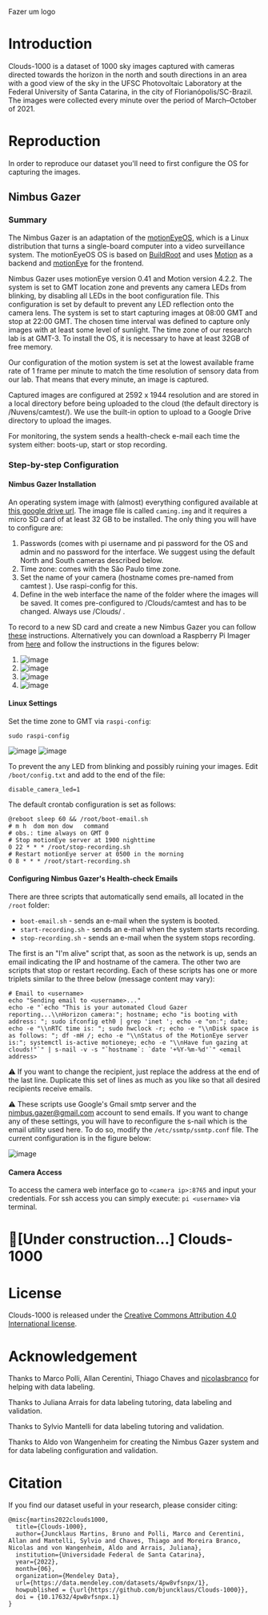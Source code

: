 Fazer um logo

# Introduction

Clouds-1000 is a dataset of 1000 sky images captured with cameras directed towards the horizon in the north and south directions in an area with a good view of the sky in the UFSC Photovoltaic Laboratory at the Federal University of Santa Catarina, in the city of Florianópolis/SC-Brazil. The images were collected every minute over the period of March–October of 2021.

# Reproduction
In order to reproduce our dataset you'll need to first configure the OS for capturing the images.

## Nimbus Gazer
### Summary
The Nimbus Gazer is an adaptation of the [motionEyeOS](https://github.com/motioneye-project/motioneyeos/wiki), which is a Linux distribution that turns a single-board computer into a video surveillance system. The motionEyeOS OS is based on [BuildRoot](http://buildroot.uclibc.org/) and uses [Motion](https://motion-project.github.io/) as a backend and [motionEye](https://github.com/ccrisan/motioneye/) for the frontend.

Nimbus Gazer uses motionEye version 0.41 and Motion version 4.2.2. The system is set to GMT location zone and prevents any camera LEDs from blinking, by disabling all LEDs in the boot configuration file. This configuration is set by default to prevent any LED reflection onto the camera lens. The system is set to start capturing images at 08:00 GMT and stop at 22:00 GMT. The chosen time interval was defined to capture only images with at least some level of sunlight. The time zone of our research lab is at GMT-3. To install the OS, it is necessary to have at least 32GB of free memory.

Our configuration of the motion system is set at the lowest available frame rate of 1 frame per minute to match the time resolution of sensory data from our lab. That means that every minute, an image is captured.

Captured images are configured at 2592 x 1944 resolution and are stored in a local directory before being uploaded to the cloud (the default directory is /Nuvens/camtest/). We use the built-in option to upload to a Google Drive directory to upload the images.

For monitoring, the system sends a health-check e-mail each time the system either: boots-up, start or stop recording.

### Step-by-step Configuration
#### Nimbus Gazer Installation
An operating system image with (almost) everything configured available at [this google drive url](https://drive.google.com/file/d/1BA6pl_VN2R-rHviC5AHUT_1Ph2xF2bjp/view?usp=sharing). The image file is called `caming.img` and it requires a micro SD card of at least 32 GB to be installed. The only thing you will have to configure are:
1.  Passwords (comes with pi username and pi password for the OS and admin and no password for the interface. We suggest using the default North and South cameras described below.
2.  Time zone: comes with the São Paulo time zone.
3.  Set the name of your camera (hostname comes pre-named from camtest ). Use raspi-config for this.
4.  Define in the web interface the name of the folder where the images will be saved. It comes pre-configured to /Clouds/camtest and has to be changed. Always use /Clouds/<camera-name> .

To record to a new SD card and create a new Nimbus Gazer you can follow [these](https://www.tomshardware.com/how-to/back-up-raspberry-pi-as-disk-image) instructions. Alternatively you can download a Raspberry Pi Imager from [here](https://www.raspberrypi.org/downloads/) and follow the instructions in the figures below:
1. ![image](https://user-images.githubusercontent.com/9988985/174694080-2609b9bb-7daa-4ae6-827f-a615696a282b.png)
2. ![image](https://user-images.githubusercontent.com/9988985/174694089-47cebd1c-1ab9-4a9e-94af-b06599dafc2a.png)
3. ![image](https://user-images.githubusercontent.com/9988985/174694096-af76aba0-9358-48ab-a3bb-8d3b541c3cda.png)
4. ![image](https://user-images.githubusercontent.com/9988985/174694115-9f540965-a3ff-4b0e-a60c-f0dfef244d71.png)

#### Linux Settings
Set the time zone to GMT via `raspi-config`:

    sudo raspi-config

![image](https://user-images.githubusercontent.com/9988985/174693896-b647ffd8-dfc2-44f6-aa6d-9d960014a88a.png)
![image](https://user-images.githubusercontent.com/9988985/174693905-d1701e82-df17-4dfa-9a6b-dbe29e8700b8.png)

To prevent the any LED from blinking and possibly ruining your images. Edit `/boot/config.txt` and add to the end of the file:

    disable_camera_led=1

The default crontab configuration is set as follows:

    @reboot sleep 60 && /root/boot-email.sh
    # m h  dom mon dow   command
    # obs.: time always on GMT 0
    # Stop motionEye server at 1900 nighttime
    0 22 * ​​* * /root/stop-recording.sh
    # Restart motionEye server at 0500 in the morning
    0 8 * * * /root/start-recording.sh

#### Configuring Nimbus Gazer's Health-check Emails
There are three scripts that automatically send emails, all located in the `/root` folder:
-   `boot-email.sh` - sends an e-mail when the system is booted.
-   `start-recording.sh` - sends an e-mail when the system starts recording.
-   `stop-recording.sh` - sends an e-mail when the system stops recording.

The first is an "I'm alive" script that, as soon as the network is up, sends an email indicating the IP and hostname of the camera. The other two are scripts that stop or restart recording. Each of these scripts has one or more triplets similar to the three below (message content may vary):

    # Email to <username>
    echo "Sending email to <username>..."
    echo -e "`echo "This is your automated Cloud Gazer reporting...\\nHorizon camera:"; hostname; echo "is booting with address: "; sudo ifconfig eth0 | grep 'inet '; echo -e "on:"; date; echo -e "\\nRTC time is: "; sudo hwclock -r; echo -e "\\nDisk space is as follows: "; df -mH /; echo -e "\\nStatus of the MotionEye server is:"; systemctl is-active motioneye; echo -e "\\nHave fun gazing at clouds!"`" | s-nail -v -s "`hostname`: `date '+%Y-%m-%d'`" <email address>

⚠ If you want to change the recipient, just replace the address at the end of the last line. Duplicate this set of lines as much as you like so that all desired recipients receive emails.

⚠ These scripts use Google's Gmail smtp server and the nimbus.gazer@gmail.com account to send emails. If you want to change any of these settings, you will have to reconfigure the s-nail which is the email utility used here. To do so, modify the `/etc/ssmtp/ssmtp.conf` file. The current configuration is in the figure below:

![image](https://user-images.githubusercontent.com/9988985/175119614-9635d23e-cb03-4267-a1ef-ce4c8025050f.png)

#### Camera Access
To access the camera web interface go to `<camera ip>:8765` and input your credentials. For ssh access you can  simply execute: `pi <username>` via terminal.

# 🚧[Under construction...] Clouds-1000


# License
Clouds-1000 is released under the [Creative Commons Attribution 4.0 International license](https://github.com/bjuncklaus/Clouds-1000/blob/main/LICENSE).

# Acknowledgement
Thanks to Marco Polli, Allan Cerentini, Thiago Chaves and [nicolasbranco](https://github.com/nicolasbranco) for helping with data labeling.
  
  Thanks to Juliana Arrais for data labeling tutoring, data labeling and validation.
  
  Thanks to Sylvio Mantelli for data labeling tutoring and validation.
  
  Thanks to Aldo von Wangenheim for creating the Nimbus Gazer system and for data labeling configuration and validation.

# Citation
If you find our dataset useful in your research, please consider citing:

    @misc{martins2022clouds1000,
      title={Clouds-1000},
      author={Juncklaus Martins, Bruno and Polli, Marco and Cerentini, Allan and Mantelli, Sylvio and Chaves, Thiago and Moreira Branco, Nicolas and von Wangenheim, Aldo and Arrais, Juliana},
	  institution={Universidade Federal de Santa Catarina},
      year={2022},
	  month={06},
      organization={Mendeley Data},
	  url={https://data.mendeley.com/datasets/4pw8vfsnpx/1},
	  howpublished = {\url{https://github.com/bjuncklaus/Clouds-1000}},
	  doi = {10.17632/4pw8vfsnpx.1}
    }
